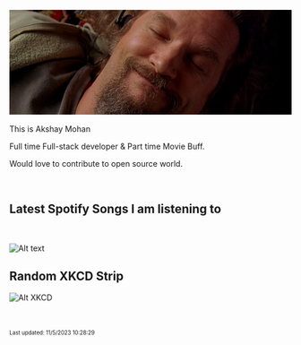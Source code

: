 [![Akshay's GitHub Banner](./assets/bigLebowski.jpg)](https://github.com/AkshayHere)

This is Akshay Mohan

Full time Full-stack developer & Part time Movie Buff.

Would love to contribute to open source world.

<!-- ## &#x1f4c8; GitHub Stats

<br>
<a href="https://github.com/akshayhere">
  <img align="center" style="margin:0.5rem" src="https://dudes-abides-this-github-stats.vercel.app/api/top-langs/?username=akshayhere&layout=compact&hide=html,css&disable_animations=true&theme=cobalt&card_width=410px" alt="Akshay's GitHub Stats" />
</a> -->

<br>

## Latest Spotify Songs I am listening to

<br>

![Alt text](https://spotify-recently-played-readme.vercel.app/api?user=akshay_here&unique={true|1|on|yes})

## Random XKCD Strip

![Alt XKCD](https://imgs.xkcd.com/comics/infrastructures.png)


<!-- ## 📣 Random Quote from characters of the Office TV Series (US version)

> {office_quote}
>
> <p>{office_character}</p>

_Quote requested from [The Office API](https://www.officeapi.dev/)_ -->

<br>

<sub><sup>Last updated: 11/5/2023 10:28:29</sup></sub>
